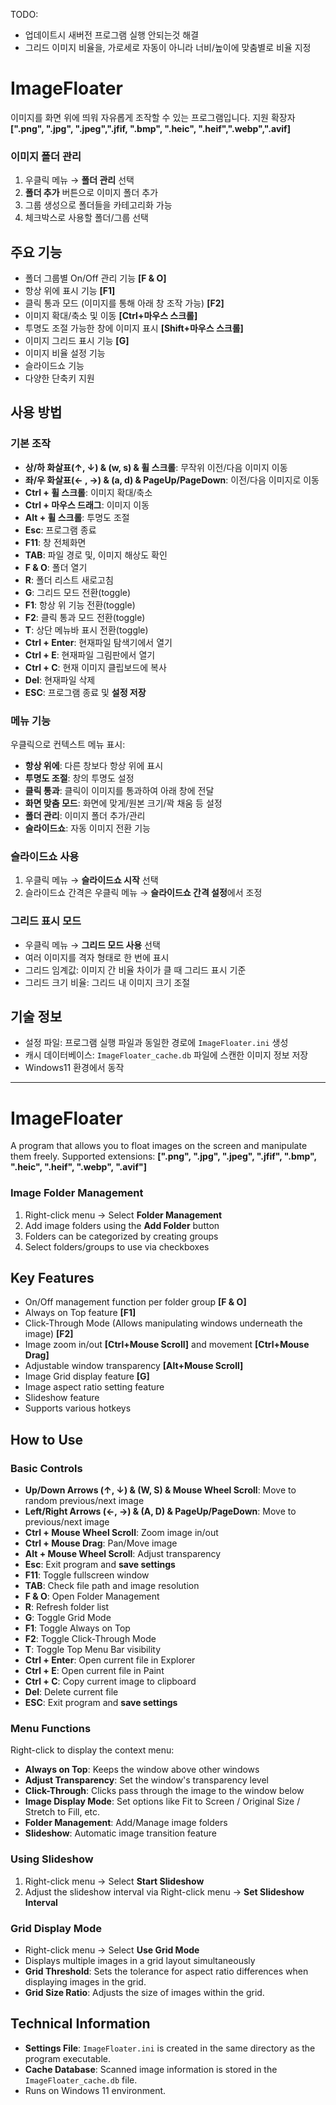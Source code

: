 TODO: 
- 업데이트시 새버전 프로그램 실행 안되는것 해결
- 그리드 이미지 비율을, 가로세로 자동이 아니라  너비/높이에 맞춤별로 비율 지정

# ImageFloater

이미지를 화면 위에 띄워 자유롭게 조작할 수 있는 프로그램입니다.
지원 확장자 **[".png", ".jpg", ".jpeg",".jfif, ".bmp", ".heic", ".heif",".webp",".avif]**

### 이미지 폴더 관리

1. 우클릭 메뉴 → **폴더 관리** 선택
2. **폴더 추가** 버튼으로 이미지 폴더 추가
3. 그룹 생성으로 폴더들을 카테고리화 가능
4. 체크박스로 사용할 폴더/그룹 선택


## 주요 기능

- 폴더 그룹별 On/Off 관리 기능 **[F & O]**
- 항상 위에 표시 기능 **[F1]**
- 클릭 통과 모드 (이미지를 통해 아래 창 조작 가능) **[F2]**
- 이미지 확대/축소 및 이동 **[Ctrl+마우스 스크롤]**
- 투명도 조절 가능한 창에 이미지 표시 **[Shift+마우스 스크롤]**
- 이미지 그리드 표시 기능 **[G]**
- 이미지 비율 설정 기능
- 슬라이드쇼 기능
- 다양한 단축키 지원

## 사용 방법

### 기본 조작

- **상/하 화살표(↑, ↓) & (w, s) & 휠 스크롤**: 무작위 이전/다음 이미지 이동
- **좌/우 화살표(← , →) & (a, d) & PageUp/PageDown**: 이전/다음 이미지로 이동
- **Ctrl + 휠 스크롤**: 이미지 확대/축소
- **Ctrl + 마우스 드래그**: 이미지 이동
- **Alt + 휠 스크롤**: 투명도 조절
- **Esc**: 프로그램 종료
- **F11**: 창 전체화면
- **TAB**: 파일 경로 및, 이미지 해상도 확인
- **F & O**: 폴더 열기
- **R**: 폴더 리스트 새로고침
- **G**: 그리드 모드 전환(toggle)
- **F1**: 항상 위 기능 전환(toggle)
- **F2**: 클릭 통과 모드 전환(toggle)
- **T**: 상단 메뉴바 표시 전환(toggle)
- **Ctrl + Enter**: 현재파일 탐색기에서 열기
- **Ctrl + E**: 현재파일 그림판에서 열기
- **Ctrl + C**: 현재 이미지 클립보드에 복사
- **Del**: 현재파일 삭제
- **ESC**: 프로그램 종료 및 **설정 저장**


### 메뉴 기능

우클릭으로 컨텍스트 메뉴 표시:

- **항상 위에**: 다른 창보다 항상 위에 표시
- **투명도 조절**: 창의 투명도 설정
- **클릭 통과**: 클릭이 이미지를 통과하여 아래 창에 전달
- **화면 맞춤 모드**: 화면에 맞게/원본 크기/꽉 채움 등 설정
- **폴더 관리**: 이미지 폴더 추가/관리
- **슬라이드쇼**: 자동 이미지 전환 기능



### 슬라이드쇼 사용

1. 우클릭 메뉴 → **슬라이드쇼 시작** 선택 
2. 슬라이드쇼 간격은 우클릭 메뉴 → **슬라이드쇼 간격 설정**에서 조정

### 그리드 표시 모드

- 우클릭 메뉴 → **그리드 모드 사용** 선택
- 여러 이미지를 격자 형태로 한 번에 표시
- 그리드 임계값: 이미지 간 비율 차이가 클 때 그리드 표시 기준
- 그리드 크기 비율: 그리드 내 이미지 크기 조절


## 기술 정보

- 설정 파일: 프로그램 실행 파일과 동일한 경로에 `ImageFloater.ini` 생성
- 캐시 데이터베이스: `ImageFloater_cache.db` 파일에 스캔한 이미지 정보 저장
- Windows11 환경에서 동작 
---

# ImageFloater

A program that allows you to float images on the screen and manipulate them freely.
Supported extensions: **[".png", ".jpg", ".jpeg", ".jfif", ".bmp", ".heic", ".heif", ".webp", ".avif"]**

### Image Folder Management

1.  Right-click menu → Select **Folder Management**
2.  Add image folders using the **Add Folder** button
3.  Folders can be categorized by creating groups
4.  Select folders/groups to use via checkboxes

## Key Features

-   On/Off management function per folder group **[F & O]**
-   Always on Top feature **[F1]**
-   Click-Through Mode (Allows manipulating windows underneath the image) **[F2]**
-   Image zoom in/out **[Ctrl+Mouse Scroll]** and movement **[Ctrl+Mouse Drag]**
-   Adjustable window transparency **[Alt+Mouse Scroll]**
-   Image Grid display feature **[G]**
-   Image aspect ratio setting feature
-   Slideshow feature
-   Supports various hotkeys

## How to Use

### Basic Controls

-   **Up/Down Arrows (↑, ↓) & (W, S) & Mouse Wheel Scroll**: Move to random previous/next image
-   **Left/Right Arrows (←, →) & (A, D) & PageUp/PageDown**: Move to previous/next image
-   **Ctrl + Mouse Wheel Scroll**: Zoom image in/out
-   **Ctrl + Mouse Drag**: Pan/Move image
-   **Alt + Mouse Wheel Scroll**: Adjust transparency
-   **Esc**: Exit program and **save settings**
-   **F11**: Toggle fullscreen window
-   **TAB**: Check file path and image resolution
-   **F & O**: Open Folder Management
-   **R**: Refresh folder list
-   **G**: Toggle Grid Mode
-   **F1**: Toggle Always on Top
-   **F2**: Toggle Click-Through Mode
-   **T**: Toggle Top Menu Bar visibility
-   **Ctrl + Enter**: Open current file in Explorer
-   **Ctrl + E**: Open current file in Paint
-   **Ctrl + C**: Copy current image to clipboard
-   **Del**: Delete current file
-   **ESC**: Exit program and **save settings**

### Menu Functions

Right-click to display the context menu:

-   **Always on Top**: Keeps the window above other windows
-   **Adjust Transparency**: Set the window's transparency level
-   **Click-Through**: Clicks pass through the image to the window below
-   **Image Display Mode**: Set options like Fit to Screen / Original Size / Stretch to Fill, etc.
-   **Folder Management**: Add/Manage image folders
-   **Slideshow**: Automatic image transition feature

### Using Slideshow

1.  Right-click menu → Select **Start Slideshow**
2.  Adjust the slideshow interval via Right-click menu → **Set Slideshow Interval**

### Grid Display Mode

-   Right-click menu → Select **Use Grid Mode**
-   Displays multiple images in a grid layout simultaneously
-   **Grid Threshold**: Sets the tolerance for aspect ratio differences when displaying images in the grid.
-   **Grid Size Ratio**: Adjusts the size of images within the grid.

## Technical Information

-   **Settings File**: `ImageFloater.ini` is created in the same directory as the program executable.
-   **Cache Database**: Scanned image information is stored in the `ImageFloater_cache.db` file.
-   Runs on Windows 11 environment.
